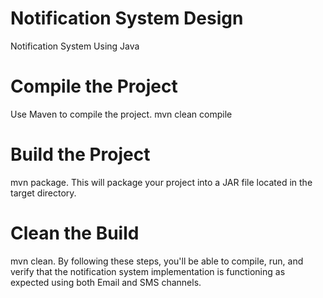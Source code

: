 # Notification System Design
Notification System Using Java
# Compile the Project 
Use Maven to compile the project.
mvn clean compile
# Build the Project
mvn package.
This will package your project into a JAR file located in the target directory.
# Clean the Build
mvn clean.
By following these steps, you'll be able to compile, run, and verify that the notification system implementation is functioning as expected using both Email and SMS channels.
